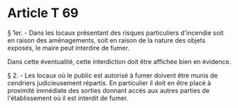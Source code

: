 # Article T 69

§ 1er. - Dans les locaux présentant des risques particuliers d'incendie soit en raison des aménagements, soit en raison de la nature des objets exposés, le maire peut interdire de fumer.

Dans cette éventualité, cette interdiction doit être affichée bien en évidence.

§ 2. - Les locaux où le public est autorisé à fumer doivent être munis de cendriers judicieusement répartis. En particulier il doit en être placé à proximité immédiate des sorties donnant accès aux autres parties de l'établissement où il est interdit de fumer.
